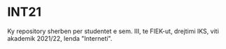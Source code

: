 # INT21

Ky repository sherben per studentet e sem. III, te FIEK-ut, drejtimi IKS, viti akademik 2021/22, lenda "Interneti".
